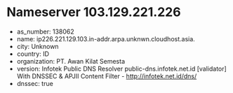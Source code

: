 # Nameserver 103.129.221.226

* as_number: 138062
* name: ip226.221.129.103.in-addr.arpa.unknwn.cloudhost.asia.
* city: Unknown
* country: ID
* organization: PT. Awan Kilat Semesta
* version: Infotek Public DNS Resolver public-dns.infotek.net.id [validator] With DNSSEC & APJII Content Filter - http://infotek.net.id/dns/
* dnssec: true
